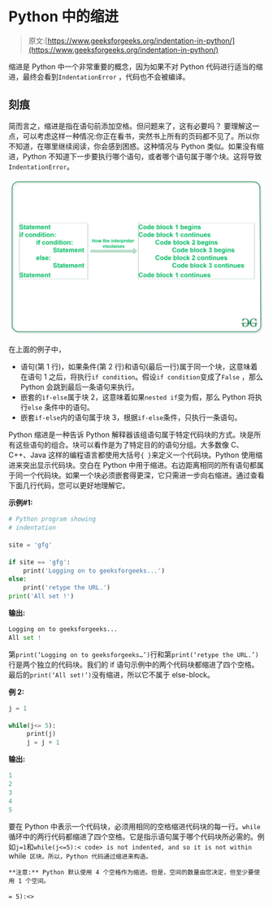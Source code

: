 # Python 中的缩进

> 原文:[https://www.geeksforgeeks.org/indentation-in-python/](https://www.geeksforgeeks.org/indentation-in-python/)

缩进是 Python 中一个非常重要的概念，因为如果不对 Python 代码进行适当的缩进，最终会看到`IndentationError` ，代码也不会被编译。

## 刻痕

简而言之，缩进是指在语句前添加空格。但问题来了，这有必要吗？
要理解这一点，可以考虑这样一种情况:你正在看书，突然书上所有的页码都不见了。所以你不知道，在哪里继续阅读，你会感到困惑。这种情况与 Python 类似。如果没有缩进，Python 不知道下一步要执行哪个语句，或者哪个语句属于哪个块。这将导致`IndentationError`。

![Indentation-python](img/abb1882ed050af10006c168d33a96a1c.png)

在上面的例子中，

*   语句(第 1 行)，如果条件(第 2 行)和语句(最后一行)属于同一个块，这意味着在语句 1 之后，将执行`if condition`。假设`if condition`变成了`False` ，那么 Python 会跳到最后一条语句来执行。
*   嵌套的`if-else`属于块 2，这意味着如果`nested if`变为假，那么 Python 将执行`else` 条件中的语句。
*   嵌套`if-else`内的语句属于块 3，根据`if-else`条件，只执行一条语句。

Python 缩进是一种告诉 Python 解释器该组语句属于特定代码块的方式。块是所有这些语句的组合。块可以看作是为了特定目的的语句分组。大多数像 C、C++、Java 这样的编程语言都使用大括号`{ }`来定义一个代码块。Python 使用缩进来突出显示代码块。空白在 Python 中用于缩进。右边距离相同的所有语句都属于同一个代码块。如果一个块必须嵌套得更深，它只需进一步向右缩进。通过查看下面几行代码，您可以更好地理解它。

**示例#1:**

```py
# Python program showing 
# indentation 

site = 'gfg'

if site == 'gfg': 
    print('Logging on to geeksforgeeks...') 
else: 
    print('retype the URL.') 
print('All set !') 
```

**输出:**

```py
Logging on to geeksforgeeks...
All set !

```

第`print(‘Logging on to geeksforgeeks…’)`行和第`print(‘retype the URL.’)`行是两个独立的代码块。我们的 if 语句示例中的两个代码块都缩进了四个空格。最后的`print(‘All set!’)`没有缩进，所以它不属于 else-block。

**例 2:**

```py
j = 1

while(j<= 5): 
     print(j) 
     j = j + 1
```

**输出:**

```py
1
2
3
4
5

```

要在 Python 中表示一个代码块，必须用相同的空格缩进代码块的每一行。`while` 循环中的两行代码都缩进了四个空格。它是指示语句属于哪个代码块所必需的。例如`j=1`和`while(j<=5):< code> is not indented, and so it is not within `while` 区块。所以，Python 代码通过缩进来构造。`

`**注意:** Python 默认使用 4 个空格作为缩进。但是，空间的数量由您决定，但至少要使用 1 个空间。`

 `= 5):<>`